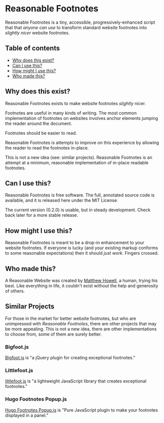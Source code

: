 # Reasonable Footnotes

Reasonable Footnotes is a tiny, accessible, progressively-enhanced script that that _anyone can use_ to transform standard website footnotes into _slightly nicer_ website footnotes.

## Table of contents

-   [Why does this exist?](#why-does-this-exist)
-   [Can I use this?](#can-i-use-this)
-   [How might I use this?](#how-might-i-use-this)
-   [Who made this?](#who-made-this)

## Why does this exist?

Reasonable Footnotes exists to make website footnotes _slightly_ nicer.

Footnotes are useful in many kinds of writing. The most common implementation of footnotes on websites involves anchor elements jumping the reader around the document.

Footnotes should be easier to read.

Reasonable Footnotes is attempts to improve on this experience by allowing the reader to read the footnotes in-place.

This is not a new idea (see: similar projects). Reasonable Footnotes is an attempt at a minimum, reasonable implementation of in-place readable footnotes.

## Can I use this?

Reasonable Footnotes is free software. The full, annotated source code is available, and it is released here under the MIT License.

The current version (0.2.0) is usable, but in steady development. Check back later for a more stable release.

## How might I use this?

Reasonable Footnotes is meant to be a drop-in enhancement to your website footnotes. If everyone is lucky (and your existing markup conforms to some reasonable expectations) then it should _just work_. Fingers crossed.

## Who made this?

A Reasonable Website was created by [Matthew Howell](https://www.matthewhowell.net), a human, trying his best. Like everything in life, it couldn't exist without the help and generosity of others.

## Similar Projects
For those in the market for better website footnotes, but who are unimpressed with <em>Reasonable Footnotes</em>, there are other projects that may be more appealing. This is not a new idea, there are other implementations to choose from, some of them are surely better.

### Bigfoot.js
<a href="http://www.bigfootjs.com">Bigfoot.js</a> is "a jQuery plugin for creating exceptional footnotes."

### Littlefoot.js
<a href="https://goblindegook.github.io/littlefoot/">littlefoot.js</a> is "a lightweight JavaScript library that creates exceptional footnotes."

### Hugo Footnotes Popup.js
<a href="https://www.vojtech.net/posts/hugo-footnotes-popup/">Hugo Footnotes Popup.js</a> is "Pure JavaScript plugin to make your footnotes displayed in a panel."
